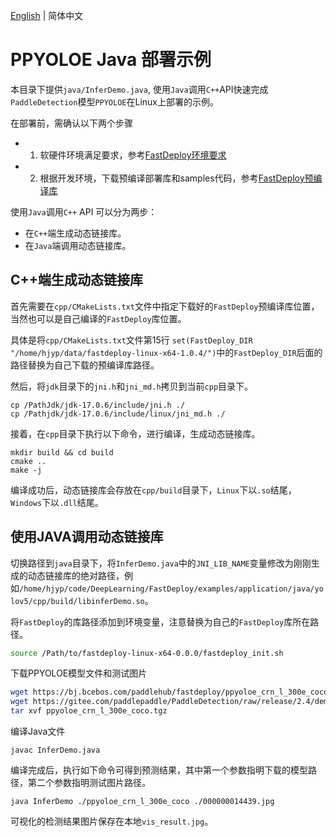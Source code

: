 [English](README.md) | 简体中文
# PPYOLOE Java 部署示例

本目录下提供`java/InferDemo.java`, 使用`Java`调用`C++`API快速完成`PaddleDetection`模型`PPYOLOE`在Linux上部署的示例。

在部署前，需确认以下两个步骤

- 1. 软硬件环境满足要求，参考[FastDeploy环境要求](../../../../../docs/cn/build_and_install/download_prebuilt_libraries.md)
- 2. 根据开发环境，下载预编译部署库和samples代码，参考[FastDeploy预编译库](../../../../../docs/cn/build_and_install/download_prebuilt_libraries.md)



使用`Java`调用`C++` API 可以分为两步：

* 在`C++`端生成动态链接库。
* 在`Java`端调用动态链接库。

## C++端生成动态链接库
首先需要在`cpp/CMakeLists.txt`文件中指定下载好的`FastDeploy`预编译库位置，当然也可以是自己编译的`FastDeploy`库位置。

具体是将`cpp/CMakeLists.txt`文件第15行 `set(FastDeploy_DIR "/home/hjyp/data/fastdeploy-linux-x64-1.0.4/")`中的`FastDeploy_DIR`后面的路径替换为自己下载的预编译库路径。

然后，将`jdk`目录下的`jni.h`和`jni_md.h`拷贝到当前`cpp`目录下。
```shell
cp /PathJdk/jdk-17.0.6/include/jni.h ./
cp /Pathjdk/jdk-17.0.6/include/linux/jni_md.h ./
```
接着，在`cpp`目录下执行以下命令，进行编译，生成动态链接库。
```shell
mkdir build && cd build
cmake ..
make -j
```
编译成功后，动态链接库会存放在`cpp/build`目录下，`Linux`下以`.so`结尾，`Windows`下以`.dll`结尾。

## 使用JAVA调用动态链接库
切换路径到`java`目录下，将`InferDemo.java`中的`JNI_LIB_NAME`变量修改为刚刚生成的动态链接库的绝对路径，例如`/home/hjyp/code/DeepLearning/FastDeploy/examples/application/java/yolov5/cpp/build/libinferDemo.so`。

将`FastDeploy`的库路径添加到环境变量，注意替换为自己的`FastDeploy`库所在路径。
```bash
source /Path/to/fastdeploy-linux-x64-0.0.0/fastdeploy_init.sh
```
下载PPYOLOE模型文件和测试图片
```bash
wget https://bj.bcebos.com/paddlehub/fastdeploy/ppyoloe_crn_l_300e_coco.tgz
wget https://gitee.com/paddlepaddle/PaddleDetection/raw/release/2.4/demo/000000014439.jpg
tar xvf ppyoloe_crn_l_300e_coco.tgz
```

编译Java文件
```shell
javac InferDemo.java
```

编译完成后，执行如下命令可得到预测结果，其中第一个参数指明下载的模型路径，第二个参数指明测试图片路径。
```shell
java InferDemo ./ppyoloe_crn_l_300e_coco ./000000014439.jpg
```
可视化的检测结果图片保存在本地`vis_result.jpg`。

